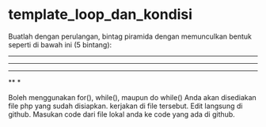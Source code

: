# template_loop_dan_kondisi

Buatlah dengan perulangan, bintag piramida dengan 
memunculkan bentuk seperti di bawah ini (5 bintang):


*****
****
***
**
*


Boleh menggunakan for(), while(), maupun do while()
Anda akan disediakan file php yang sudah disiapkan. 
kerjakan di file tersebut. Edit langsung di github.
Masukan code dari file lokal anda ke code yang ada 
di github.
